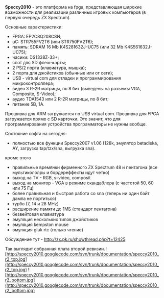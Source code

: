 **Speccy2010** - это платформа на fpga, представляющая широкие возможности для реализации различных игровых компьютеров (в первую очередь ZX Spectrum).

Основные характеристики:
  * FPGA: EP2C8Q208C8N;
  * uC: STR755FV2T6 (или STR750FV2T6);
  * память: SDRAM 16 Mb K4S281632J-UC75 (или 32 Mb K4S561632J-UC75);
  * часики: DS1338Z-33+;
  * слот для SD флеш-карты;
  * 2 PS/2 порта (клавиатура, мышка);
  * 2 порта для джойстиков (обычные или от сеги);
  * USB - virtual com для отладки и программирования микроконтроллера;
  * видео 3 R-2R матрицы, по 8 бит (выведены на разъемы VGA, Composite, S-Video);
  * аудио TDA1543 или 2 R-2R матрицы, по 8 бит;
  * питание 5В, 1А.

Прошивка для ARM загружается по USB virtual com. Прошивка для FPGA загружается прямо с SD карточки. Это значит, что для программирования устройства программаторы не нужны вообще.

Состояние софта на сегодня:
  * полностью все функции Speccy2007 v1.06 (128k, эмулятор betadiskа, AY, загрузка tap/tzx/sna, выгрузка sna).

кроме этого
  * правильные времянки фирменного ZX Spectrum 48 и пентагона (все мультикололры и бордереффекты идут четко)
  * выход на TV - RGB, s-video, composit
  * выход на монитор - VGA в режиме скандаблера (с частотой 50, 60 или 75 Гц)
  * более правильная и быстрая работа со sna (теперь ни один байт дампа не портиться)
  * турбо (7, 14 и 28 MHz)
  * расширение памяти до 1МБ (стандарт пентагона)
  * безвейтовая клавиатура
  * эмуляция нескольких типов джойстиков
  * эмуляция kempston mouse
  * эмуляция gluk rtc (только чтение)

Обсуждение тут - http://zx.pk.ru/showthread.php?t=12425

Так выглядит собранная плата второй ревизии.
![http://speccy2010.googlecode.com/svn/trunk/documentation/speccy2010_r2_top.jpg](http://speccy2010.googlecode.com/svn/trunk/documentation/speccy2010_r2_top.jpg)
![http://speccy2010.googlecode.com/svn/trunk/documentation/speccy2010_r2_bottom.jpg](http://speccy2010.googlecode.com/svn/trunk/documentation/speccy2010_r2_bottom.jpg)